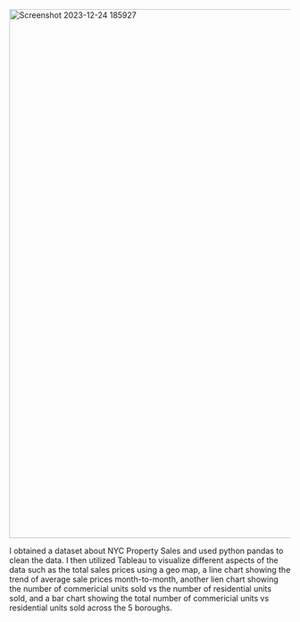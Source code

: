 <img width="947" alt="Screenshot 2023-12-24 185927" src="https://github.com/rashedulkabir730/NYC_Property_Project/assets/108596917/447f77a8-f323-482f-8cbd-093ca0b50525">


I obtained a dataset about NYC Property Sales and used python pandas to clean the data. I then utilized Tableau to visualize different aspects of the data such as the total sales prices using a geo map, a line chart showing the trend of average sale prices month-to-month, another lien chart showing the number of commericial units sold vs the number of residential units sold, and a bar chart showing the total number of commericial units vs residential units sold across the 5 boroughs. 
